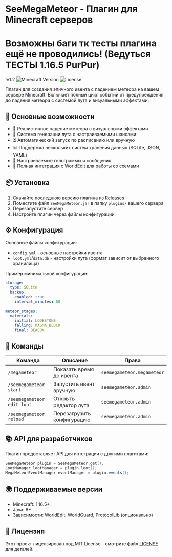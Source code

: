 # SeeMegaMeteor - Плагин для Minecraft серверов
# Возможны баги тк тесты плагина ещё не проводились! (Ведуться ТЕСТЫ 1.16.5 PurPur)

!v1.2
![Minecraft Version](https://img.shields.io/badge/Minecraft-1.16.5%2B-brightgreen)
![License](https://img.shields.io/badge/License-MIT-blue)

Плагин для создания эпичного ивента с падением метеора на вашем сервере Minecraft. Включает полный цикл событий от предупреждения до падения метеора с системой лута и визуальными эффектами.

## 📌 Основные возможности

- 🌠 Реалистичное падение метеора с визуальными эффектами
- 💎 Система генерации лута с настраиваемыми шансами
- ⏳ Автоматический запуск по расписанию или вручную
- 📊 Поддержка нескольких систем хранения данных (SQLite, JSON, YAML)
- 🎨 Настраиваемые голограммы и сообщения
- 🔧 Полная интеграция с WorldEdit для работы со схемами

## 📦 Установка

1. Скачайте последнюю версию плагина из [Releases](https://github.com/your-repo/SeeMegaMeteor/releases)
2. Поместите файл `SeeMegaMeteor.jar` в папку `plugins/` вашего сервера
3. Перезапустите сервер
4. Настройте плагин через файлы конфигурации

## ⚙️ Конфигурация

Основные файлы конфигурации:
- `config.yml` - основные настройки ивента
- `loot.yml`/`data.db` - настройки лута (формат зависит от выбранного хранилища)

Пример минимальной конфигурации:
```yaml
storage:
  type: SQLite
  backup:
    enabled: true
    interval_minutes: 60

meteor_stages:
  materials:
    initial: LODESTONE
    falling: MAGMA_BLOCK
    final: BEACON
```

## 📜 Команды

| Команда | Описание | Права |
|---------|----------|-------|
| `/megameteor` | Показать время до ивента | `seemegameteor.megameteor` |
| `/seemegameteor start` | Запустить ивент вручную | `seemegameteor.admin` |
| `/seemegameteor edit loot` | Открыть редактор лута | `seemegameteor.admin` |
| `/seemegameteor reload` | Перезагрузить конфигурацию | `seemegameteor.admin` |

## 📚 API для разработчиков

Плагин предоставляет API для интеграции с другими плагитами:

```java
SeeMegaMeteor plugin = SeeMegaMeteor.get();
LootManager lootManager = plugin.loot();
MegaMeteorEventManager eventManager = plugin.events();
```

## 🌍 Поддерживаемые версии

- Minecraft: 1.16.5+
- Java: 8+
- Зависимости: WorldEdit, WorldGuard, ProtocolLib (опционально)

## 📄 Лицензия

Этот проект лицензирован под MIT License - смотрите файл [LICENSE](LICENSE) для деталей.
